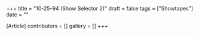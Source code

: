 +++
title = "10-25-94 (Show Selector 2)"
draft = false
tags = ["Showtapes"]
date = ""

[Article]
contributors = []
gallery = []
+++